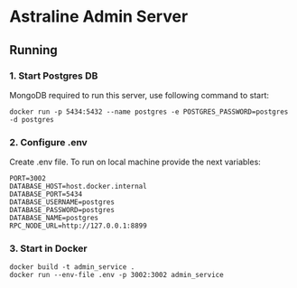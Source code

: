 # Astraline Admin Server

## Running

### 1. Start Postgres DB

MongoDB required to run this server, use following command to start:
```
docker run -p 5434:5432 --name postgres -e POSTGRES_PASSWORD=postgres -d postgres

```


### 2. Configure .env

Create .env file. 
To run on local machine provide the next variables:
```
PORT=3002
DATABASE_HOST=host.docker.internal
DATABASE_PORT=5434
DATABASE_USERNAME=postgres
DATABASE_PASSWORD=postgres
DATABASE_NAME=postgres
RPC_NODE_URL=http://127.0.0.1:8899

```

### 3. Start in Docker
```
docker build -t admin_service .
docker run --env-file .env -p 3002:3002 admin_service
```
